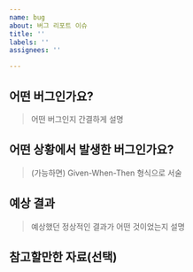 ```yaml
---
name: bug
about: 버그 리포트 이슈
title: ''
labels: ''
assignees: ''

---
```


## 어떤 버그인가요?

> 어떤 버그인지 간결하게 설명

## 어떤 상황에서 발생한 버그인가요?

> (가능하면) Given-When-Then 형식으로 서술

## 예상 결과

> 예상했던 정상적인 결과가 어떤 것이었는지 설명

## 참고할만한 자료(선택)
